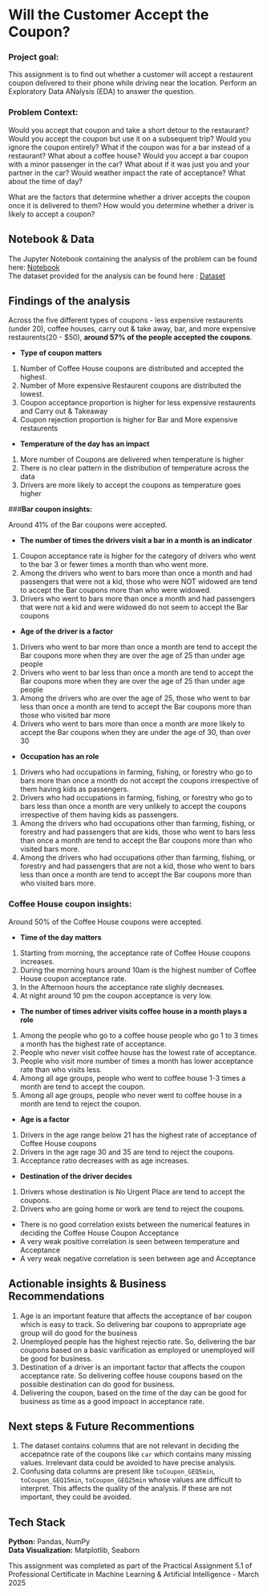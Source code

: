 # **Will the Customer Accept the Coupon?**

### **Project goal:** 

This assignment is to find out whether a customer will accept a restaurent coupon delivered to their phone while driving near the location. Perform an Exploratory Data ANalysis (EDA) to answer the question.

### **Problem Context:** 

Would you accept that coupon and take a short detour to the restaurant? Would you accept the coupon but use it on a subsequent trip? Would you ignore the coupon entirely? What if the coupon was for a bar instead of a restaurant? What about a coffee house? Would you accept a bar coupon with a minor passenger in the car? What about if it was just you and your partner in the car? Would weather impact the rate of acceptance? What about the time of day? 

What are the factors that determine whether a driver accepts the coupon once it is delivered to them? How would you determine whether a driver is likely to accept a coupon?

## **Notebook & Data**

 The Jupyter Notebook containing the analysis of the problem can be found here: [Notebook](https://github.com/sreela-gopi/Practical_Application_5_1/blob/main/practical_assignment_5_1_prompt.ipynb) <br>
 The dataset provided for the analysis can be found here : [Dataset](https://github.com/sreela-gopi/Practical_Application_5_1/blob/main/data/coupons.csv)

## **Findings of the analysis**
Across the five different types of coupons - less expensive restaurents (under 20), coffee houses, carry out & take away, bar, and more expensive restaurents(20 - $50), **around 57% of the people accepted the coupons**.

*   **Type of coupon matters**

   1. Number of Coffee House coupons are distributed and accepted the highest.
   2. Number of More expensive Restaurent coupons are distributed the lowest.
   3. Coupon acceptance proportion is higher for less expensive restaurents and Carry out & Takeaway
   4. Coupon rejection proportion is higher for Bar and More expensive restaurents
*   **Temperature of the day has an impact**   
  1. More number of Coupons are delivered when temperature is higher
  2. There is no clear pattern in the distribution of temperature across the data
  3. Drivers are more likely to accept the coupons as temperature goes higher

###**Bar coupon insights:** 

  Around 41% of the Bar coupons were accepted.
*  **The number of times the drivers visit a bar in a month is an indicator**    
  1. Coupon acceptance rate is higher for the category of drivers who went to the bar 3 or fewer times a month than who went more.
  2. Among the drivers who went to bars more than once a month and had passengers that were not a kid, those who were NOT widowed are tend to accept the Bar coupons more than who were widowed.
  3. Drivers who went to bars more than once a month and had passengers that were not a kid and were widowed do not seem to accept the Bar coupons
*   **Age of the driver is a factor** 
  1. Drivers who went to bar more than once a month are tend to accept the Bar coupons more when they are over the age of 25 than under age people
  2. Drivers who went to bar less than once a month are tend to accept the Bar coupons more when they are over the age of 25 than under age people
  3. Among the drivers who are over the age of 25, those who went to bar less than once a month are tend to accept the Bar coupons more than those who visited bar more
  4. Drivers who went to bars more than once a month are more likely to accept the Bar coupons when they are under the age of 30, than over 30

*   **Occupation has an role** 
  1. Drivers who had occupations in farming, fishing, or forestry who go to bars more than once a month do not accept the coupons irrespective of them having kids as passengers.
  2. Drivers who had occupations in farming, fishing, or forestry who go to bars less than once a month are very unlikely to accept the coupons irrespective of them having kids as passengers.
  3. Among the drivers who had occupations other than farming, fishing, or forestry and had passengers that are kids, those who went to bars less than once a month are tend to accept the Bar coupons more than who visited bars more.
  4. Among the drivers who had occupations other than farming, fishing, or forestry and had passengers that are not a kid, those who went to bars less than once a month are tend to accept the Bar coupons more than who visited bars more.

### **Coffee House coupon insights:**

  Around 50% of the Coffee House coupons were accepted.
*   **Time of the day matters** 
 1. Starting from morning, the acceptance rate of Coffee House coupons increases.
 2. During the morning hours around 10am is the highest number of Coffee House coupon acceptance rate.
 3. In the Afternoon hours the acceptance rate slighly decreases.
 4. At night around 10 pm the coupon acceptance is very low.
*   **The number of times  adriver visits coffee house in a month plays a role**  
 1. Among the people who go to a coffee house people who go 1 to 3 times a month has the highest rate of acceptance.
 2. People who never visit coffee house has the lowest rate of acceptance.
 3. People who visit more number of times a month has lower acceptance rate than who visits less.
 4. Among all age groups, people who went to coffee house 1-3 times a month are tend to accept the coupon.
 5. Among all age groups, people who never went to coffee house in a month are tend to reject the coupon.
*   **Age is a factor**  
 1. Drivers in the age range below 21 has the highest rate of acceptance of Coffee House coupons
 2. Drivers in the age rage 30 and 35 are tend to reject the coupons.
 3. Acceptance ratio decreases with as age increases.
*   **Destination of the driver decides** 
 1. Drivers whose destination is No Urgent Place are tend to accept the coupons.
 2. Drivers who are going home or work are tend to reject the coupons.
*   There is no good correlation exists between the numerical features in deciding the Coffee House Coupon Acceptance
*   A very weak positive correlation is seen between temperature and Acceptance
*   A very weak negative correlation is seen between age and Acceptance

## **Actionable insights & Business Recommendations**
1.   Age is an important feature that affects the acceptance of bar coupon which is easy to track. So delivering bar coupons to appropriate age group will do good for the business
2.   Unemployed people has the highest rejectio rate. So, delivering the bar coupons based on a basic varification as employed or unemployed will be good for business.
3. Destination of a driver is an important factor that affects the coupon acceptance rate. So delivering coffee house coupons based on the possible destination can do good for business.
4. Delivering the coupon, based on the time of the day can be good for business as time as a good impoact in acceptance rate.


## **Next steps & Future Recommentions**
1. The dataset contains columns that are not relevant in deciding the accepatnce rate of the coupons like `car` which contains many missing values. Irrelevant data could be avoided to have precise analysis.
2. Confusing data columns are present like `toCoupon_GEQ5min`, `toCoupon_GEQ15min`, `toCoupon_GEQ25min` whose values are difficult to interpret. This affects the quality of the analysis. If these are not important, they could be avoided.

## **Tech Stack**

**Python:** Pandas, NumPy <br>
**Data Visualization:** Matplotlib, Seaborn

This assignment was completed as part of the Practical Assignment 5.1 of  Professional Certificate in Machine Learning & Artificial Intelligence - March 2025



